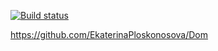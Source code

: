 [![Build status](https://ci.appveyor.com/api/projects/status/hl03ves38y42528k?svg=true)](https://ci.appveyor.com/project/EkaterinaPloskonosova/dom)

https://github.com/EkaterinaPloskonosova/Dom